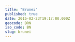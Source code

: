 ```yaml
---
title: "Brunei"
published: true
date: 2015-02-23T19:17:00.000Z
geocode: BRN
iso_code: BN
slug: brunei
---
```

